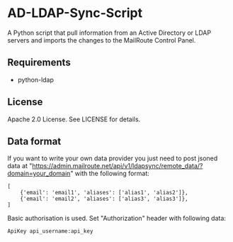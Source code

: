 AD-LDAP-Sync-Script
===================

A Python script that pull information from an Active Directory or LDAP servers and imports the changes to the MailRoute Control Panel.

Requirements
------------

* python-ldap


License
-------

Apache 2.0 License.  See LICENSE for details.


Data format
-----------
If you want to write your own data provider you just need to 
post jsoned data at "https://admin.mailroute.net/api/v1/ldapsync/remote_data/?domain=your_domain" with the following format:
```
[
    {'email': 'email1', 'aliases': ['alias1', 'alias2']},
    {'email': 'email2', 'aliases': ['alias3', 'alias3']},
]
```

Basic authorisation is used. Set "Authorization" header with following data:
```
ApiKey api_username:api_key
```

